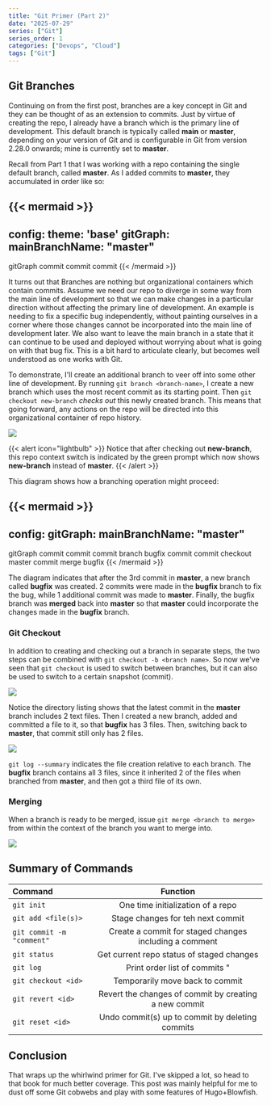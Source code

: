 ```yaml
---
title: "Git Primer (Part 2)"
date: "2025-07-29"
series: ["Git"]
series_order: 1
categories: ["Devops", "Cloud"]
tags: ["Git"]
---
```


## Git Branches

Continuing on from the first post, branches are a key concept in Git and they can be thought of as an extension to commits. Just by virtue of creating the repo, I already have a branch which is the primary line of development. This default branch is typically called **main** or **master**, depending on your version of Git and is configurable in Git from version 2.28.0 onwards; mine is currently set to **master**.

Recall from Part 1 that I was working with a repo containing the single default branch, called **master**. As I added commits to **master**, they accumulated in order like so:

{{< mermaid >}}
---
config:
  theme: 'base'
  gitGraph:
    mainBranchName: "master"
---
gitGraph
  commit
  commit
  commit
{{< /mermaid >}}

It turns out that Branches are nothing but organizational containers which contain commits. Assume we need our repo to diverge in some way from the main line of development so that we can make changes in a particular direction without affecting the primary line of development. An example is needing to fix a specific bug independently, without painting ourselves in a corner where those changes cannot be incorporated into the main line of development later. We also want to leave the main branch in a state that it can continue to be used and deployed without worrying about what is going on with that bug fix. This is a bit hard to articulate clearly, but becomes well understood as one works with Git.

To demonstrate, I'll create an additional branch to veer off into some other line of development. By running `git branch <branch-name>`, I create a new branch which uses the most recent commit as its starting point. Then `git checkout new-branch` *checks out* this newly created branch. This means that going forward, any actions on the repo will be directed into this organizational container of repo history.

![](/images/git-branch.png)

{{< alert icon="lightbulb" >}}
Notice that after checking out **new-branch**, this repo context switch is indicated by the green prompt which now shows **new-branch** instead of **master**.
{{< /alert >}}

This diagram shows how a branching operation might proceed:

{{< mermaid >}}
---
config:
  gitGraph:
    mainBranchName: "master"
---
gitGraph
  commit
  commit
  commit
  branch bugfix
  commit
  commit
  checkout master
  commit
  merge bugfix
{{< /mermaid >}}

The diagram indicates that after the 3rd commit in **master**, a new branch called **bugfix** was created. 2 commits were made in the **bugfix** branch to fix the bug, while 1 additional commit was made to **master**. Finally, the bugfix branch was **merged** back into **master** so that **master** could incorporate the changes made in the **bugfix** branch.

### Git Checkout

In addition to creating and checking out a branch in separate steps, the two steps can be combined with `git checkout -b <branch name>`. So now we've seen that `git checkout` is used to switch between branches, but it can also be used to switch to a certain snapshot (commit).

![](/images/git-checkouts.png)

Notice the directory listing shows that the latest commit in the **master** branch includes 2 text files. Then I created a new branch, added and committed a file to it, so that **bugfix** has 3 files. Then, switching back to **master**, that commit still only has 2 files.

![](/images/git-log-summary.png)

`git log --summary` indicates the file creation relative to each branch. The **bugfix** branch contains all 3 files, since it inherited 2 of the files when branched from **master**, and then got a third file of its own.

### Merging

When a branch is ready to be merged, issue `git merge <branch to merge>` from within the context of the branch you want to merge into.

![](/images/git-merge.png)

## Summary of Commands

| Command | Function |
| :------- | :------: |
| `git init`  | One time initialization of a repo |
| `git add <file(s)>`| Stage changes for teh next commit |
| `git commit -m "comment"` | Create a commit for staged changes including a comment |
| `git status` | Get current repo status of staged changes |
| `git log` | Print order list of commits " |
| `git checkout <id>` | Temporarily move back to commit <id> |
| `git revert <id>` | Revert the changes of commit <id> by creating a new commit |
| `git reset <id>` | Undo commit(s) up to commit <id> by deleting commits |

## Conclusion

That wraps up the whirlwind primer for Git. I've skipped a lot, so head to that book for much better coverage. This post was mainly helpful for me to dust off some Git cobwebs and play with some features of Hugo+Blowfish.
